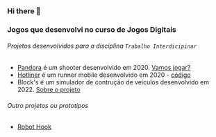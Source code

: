 ### Hi there 👋

### Jogos que desenvolvi no curso de Jogos Digitais

###### Projetos desenvolvidos para a disciplina `Trabalho Interdicipinar`

- [Pandora](https://github.com/jonathanbergson/TI1_Shooter_Pandora) é um shooter desenvolvido em 2020. [Vamos jogar?](https://jonathanbergson.itch.io/pandora)
- [Hotliner](https://github.com/jonathanbergson/TI1_Runner_Hotliner) é um runner mobile desenvolvido em 2020 - [código](https://jonathanbergson.itch.io/hotliner)
- Block's é um simulador de contrução de veículos desenvolvido em 2022. [Sobre o projeto](https://github.com/jonathanbergson/TI1_Runner_Hotliner)

###### Outro projetos ou prototipos

- [Robot Hook](https://github.com/jonathanbergson/LD_Game_RobotHook)

<!--
**jonathanbergson/jonathanbergson** is a ✨ _special_ ✨ repository because its `README.md` (this file) appears on your GitHub profile.

Here are some ideas to get you started:

- 🔭 I’m currently working on ...
- 🌱 I’m currently learning ...
- 👯 I’m looking to collaborate on ...
- 🤔 I’m looking for help with ...
- 💬 Ask me about ...
- 📫 How to reach me: ...
- 😄 Pronouns: ...
- ⚡ Fun fact: ...
-->
